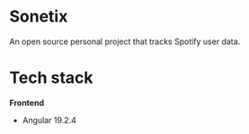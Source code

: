 # Sonetix
An open source personal project that tracks Spotify user data.

# Tech stack
**Frontend**
- Angular 19.2.4